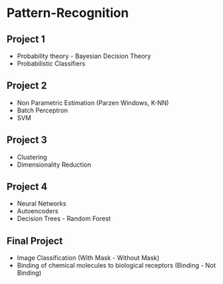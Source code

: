 # Pattern-Recognition

## Project 1
- Probability theory - Bayesian Decision Theory
- Probabilistic Classifiers

## Project 2
- Non Parametric Estimation (Parzen Windows, K-NN)
- Batch Perceptron
- SVM

## Project 3
- Clustering
- Dimensionality Reduction

## Project 4
- Neural Networks
- Autoencoders
- Decision Trees - Random Forest

## Final Project
- Image Classification (With Mask - Without Mask)
- Binding of chemical molecules to biological receptors (Binding - Not Binding)
